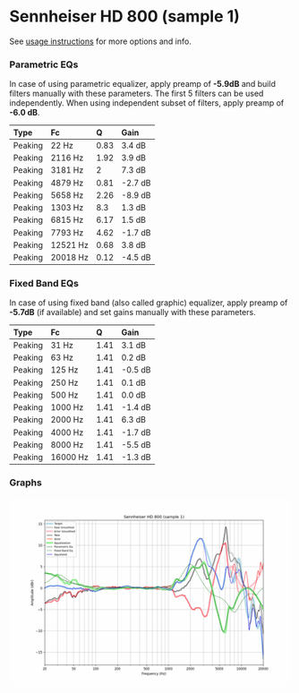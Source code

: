 # Sennheiser HD 800 (sample 1)
See [usage instructions](https://github.com/jaakkopasanen/AutoEq#usage) for more options and info.

### Parametric EQs
In case of using parametric equalizer, apply preamp of **-5.9dB** and build filters manually
with these parameters. The first 5 filters can be used independently.
When using independent subset of filters, apply preamp of **-6.0 dB**.

| Type    | Fc       |    Q | Gain    |
|:--------|:---------|:-----|:--------|
| Peaking | 22 Hz    | 0.83 | 3.4 dB  |
| Peaking | 2116 Hz  | 1.92 | 3.9 dB  |
| Peaking | 3181 Hz  | 2    | 7.3 dB  |
| Peaking | 4879 Hz  | 0.81 | -2.7 dB |
| Peaking | 5658 Hz  | 2.26 | -8.9 dB |
| Peaking | 1303 Hz  | 8.3  | 1.3 dB  |
| Peaking | 6815 Hz  | 6.17 | 1.5 dB  |
| Peaking | 7793 Hz  | 4.62 | -1.7 dB |
| Peaking | 12521 Hz | 0.68 | 3.8 dB  |
| Peaking | 20018 Hz | 0.12 | -4.5 dB |

### Fixed Band EQs
In case of using fixed band (also called graphic) equalizer, apply preamp of **-5.7dB**
(if available) and set gains manually with these parameters.

| Type    | Fc       |    Q | Gain    |
|:--------|:---------|:-----|:--------|
| Peaking | 31 Hz    | 1.41 | 3.1 dB  |
| Peaking | 63 Hz    | 1.41 | 0.2 dB  |
| Peaking | 125 Hz   | 1.41 | -0.5 dB |
| Peaking | 250 Hz   | 1.41 | 0.1 dB  |
| Peaking | 500 Hz   | 1.41 | 0.0 dB  |
| Peaking | 1000 Hz  | 1.41 | -1.4 dB |
| Peaking | 2000 Hz  | 1.41 | 6.3 dB  |
| Peaking | 4000 Hz  | 1.41 | -1.7 dB |
| Peaking | 8000 Hz  | 1.41 | -5.5 dB |
| Peaking | 16000 Hz | 1.41 | -1.3 dB |

### Graphs
![](./Sennheiser%20HD%20800%20(sample%201).png)